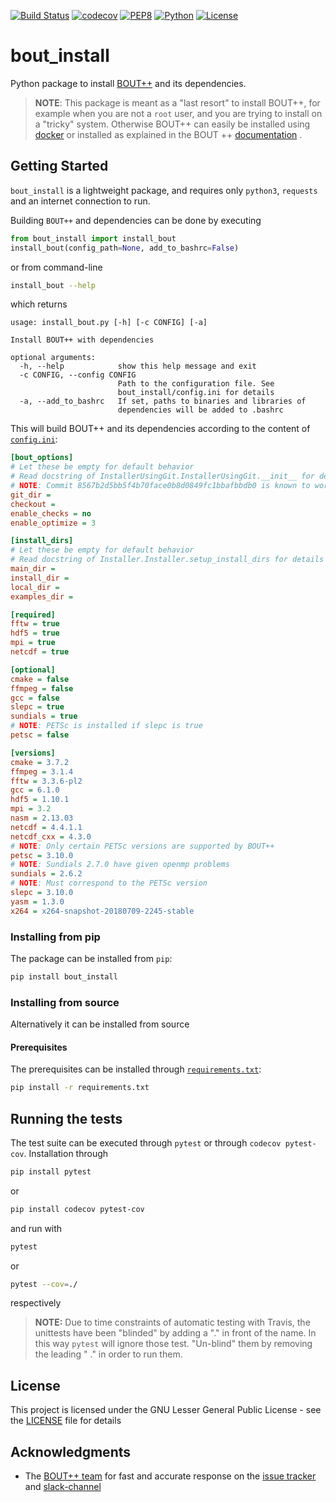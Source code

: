 [![Build Status](https://travis-ci.org/CELMA-project/bout_install.svg?branch=master)](https://travis-ci.org/CELMA-project/bout_install)
[![codecov](https://codecov.io/gh/CELMA-project/bout_install/branch/master/graph/badge.svg)](https://codecov.io/gh/CELMA-project/bout_install)
[![PEP8](https://img.shields.io/badge/code%20style-PEP8-brightgreen.svg)](https://www.python.org/dev/peps/pep-0008/)
[![Python](https://img.shields.io/badge/python-3.6-blue.svg)](https://www.python.org/)
[![License](https://img.shields.io/badge/license-LGPL--3.0-blue.svg)](https://github.com/CELMA-project/bout_install/blob/master/LICENSE)

# bout_install

Python package to install [BOUT++](http://boutproject.github.io) and its 
dependencies.

> **NOTE**: This package is meant as a "last resort" to install BOUT++, for 
example when you are not a `root` user, and you are trying to install on a 
"tricky" system.
Otherwise 
BOUT++ can easily be installed using 
[docker](https://bout-dev.readthedocs.io/en/latest/user_docs/installing.html#docker-image)
or installed as explained in the BOUT ++ [documentation](https://bout-dev.readthedocs.io/en/latest/user_docs/installing.html#installing-dependencies)
.

## Getting Started

`bout_install` is a lightweight package, and requires only `python3`, 
`requests` and an internet connection to run. 

Building `BOUT++` and dependencies can be done by executing

```python
from bout_install import install_bout
install_bout(config_path=None, add_to_bashrc=False)
```

or from command-line

```bash
install_bout --help
```

which returns

```
usage: install_bout.py [-h] [-c CONFIG] [-a]

Install BOUT++ with dependencies

optional arguments:
  -h, --help            show this help message and exit
  -c CONFIG, --config CONFIG
                        Path to the configuration file. See
                        bout_install/config.ini for details
  -a, --add_to_bashrc   If set, paths to binaries and libraries of
                        dependencies will be added to .bashrc
```

This will build BOUT++ and its dependencies according to the content of 
[`config.ini`](bout_install/config.ini):

```ini
[bout_options]
# Let these be empty for default behavior
# Read docstring of InstallerUsingGit.InstallerUsingGit.__init__ for details
# NOTE: Commit 8567b2d5bb5f4b70face0b8d0849fc1bbafbbdb0 is known to work
git_dir =
checkout =
enable_checks = no
enable_optimize = 3

[install_dirs]
# Let these be empty for default behavior
# Read docstring of Installer.Installer.setup_install_dirs for details
main_dir =
install_dir =
local_dir =
examples_dir =

[required]
fftw = true
hdf5 = true
mpi = true
netcdf = true

[optional]
cmake = false
ffmpeg = false
gcc = false
slepc = true
sundials = true
# NOTE: PETSc is installed if slepc is true
petsc = false

[versions]
cmake = 3.7.2
ffmpeg = 3.1.4
fftw = 3.3.6-pl2
gcc = 6.1.0
hdf5 = 1.10.1
mpi = 3.2
nasm = 2.13.03
netcdf = 4.4.1.1
netcdf_cxx = 4.3.0
# NOTE: Only certain PETSc versions are supported by BOUT++
petsc = 3.10.0
# NOTE: Sundials 2.7.0 have given openmp problems
sundials = 2.6.2
# NOTE: Must correspond to the PETSc version
slepc = 3.10.0
yasm = 1.3.0
x264 = x264-snapshot-20180709-2245-stable
```

### Installing from pip

The package can be installed from `pip`:

```bash
pip install bout_install
```

### Installing from source

Alternatively it can be installed from source

#### Prerequisites

The prerequisites can be installed through
[`requirements.txt`](https://pip.pypa.io/en/stable/user_guide/#requirements-files):

```bash
pip install -r requirements.txt
```

## Running the tests

The test suite can be executed through `pytest` or through `codecov pytest-cov`.
Installation through

```bash
pip install pytest
```

or

```bash
pip install codecov pytest-cov
```

and run with

```bash
pytest
```

or
 
```bash
pytest --cov=./
```

respectively

> **NOTE:** Due to time constraints of automatic testing with Travis, the 
unittests have been "blinded" by adding a "." in front of the name. In this 
way `pytest` will ignore those test. "Un-blind" them by removing the leading "
." in order to run them. 

## License

This project is licensed under the GNU Lesser General Public License - see the 
[LICENSE](LICENSE) file for details

## Acknowledgments

* The [BOUT++ team](http://boutproject.github.io/about/) for fast and 
accurate response on the 
[issue tracker](https://github.com/boutproject/BOUT-dev/issues) and 
[slack-channel](http://boutproject.github.io/documentation/)

